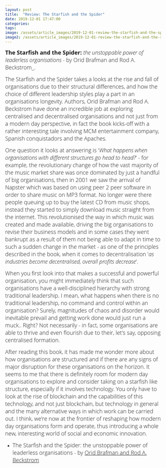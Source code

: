 ```yaml
---
layout: post
title:  "Review: The Starfish and the Spider"
date: 2019-12-01 17:47:00
categories:
tags:
image: /assets/article_images/2019-12-01-review-the-starfish-and-the-spider/starfish.jpg
image2: /assets/article_images/2019-12-01-review-the-starfish-and-the-spider/starfish-mobile.jpg
---
```


<span style="color:#00000; text-align: justify; font-family: 'open sans'; text-align: 'justify'; font-size: 1em; font-size: 18px; font-weight: 200; hyphens: none;">**The Starfish and the Spider:** _the unstoppable power of leaderless organisations_ - by Orid Brafman and Rod A. Beckstrom_.

<span style="color:#00000; text-align: justify; font-family: 'open sans'; text-align: 'justify'; font-size: 1em; font-size: 18px; font-weight: 200; hyphens: none;">The Starfish and the Spider takes a looks at the rise and fall of organisations due to their structural differences, and how the choice of different leadership styles play a part in an organisations longevity. Authors, Orid Brafman and Rod A. Beckstrom have done an incredible job at exploring centralised and decentralised organisations and not just from a modern day perspective, in fact the book kicks-off with a rather interesting tale involving MCM entertainment company, Spanish conquistadors and the Apaches.

<span style="color:#00000; text-align: justify; font-family: 'open sans'; text-align: 'justify'; font-size: 1em; font-size: 18px; font-weight: 200; hyphens: none;">One question it looks at answering is '_What happens when organisations with different structures go head to head?_' - for example, the revolutionary change of how the vast majority of the music market share was once dominated by just a handful of big organisations, then in 2001 we saw the arrival of Napster which was based on using peer 2 peer software in order to share music on MP3 format. No longer were there people queuing up to buy the latest CD from music shops, instead they started to simply download music straight from the internet. This revolutionised the way in which music was created and made available, driving the big organisations to revise their business models and in some cases they went bankrupt as a result of them not being able to adapt in time to such a sudden change in the market - as one of the principles described in the book, when it comes to decentralisation '_as industries become decentralised, overall profits decrease_'.

<span style="color:#00000; text-align: justify; font-family: 'open sans'; text-align: 'justify'; font-size: 1em; font-size: 18px; font-weight: 200; hyphens: none;">When you first look into that makes a successful and powerful organisation, you might immediately think that such organisations have a well-disciplined hierarchy with strong traditional leadership. I mean, what happens when there is no traditional leadership, no command and control within an organisation? Surely, magnitudes of chaos and disorder would inevitable prevail and getting work done would just run a muck.. Right? Not necessarily - in fact, some organisations are able to thrive and even flourish due to their, let's say, opposing centralised formation.

<span style="color:#00000; text-align: justify; font-family: 'open sans'; text-align: 'justify'; font-size: 1em; font-size: 18px; font-weight: 200; hyphens: none;">After reading this book, it has made me wonder more about how organisations are structured and if there are any signs of major disruption for these organisations on the horizon. It seems to me that there is definitely room for modern day organisations to explore and consider taking on a starfish like structure, especially if it involves technology. You only have to look at the rise of blockchain and the capabilities of this technology, and not just blockchain, but technology in general and the many alternative ways in which work can be carried out. I think, we're now at the frontier of reshaping how modern day organisations form and operate, thus introducing a whole new, interesting world of social and economic innovation.

- <span style="color:#00000; font-family: 'open sans'; font-size: 1em; font-size: 18px; font-weight: 200; hyphens: none;">The Starfish and the Spider: the unstoppable power of leaderless organisations - by [Orid Brafman and Rod A. Beckstrom](https://www.amazon.co.uk/Starfish-Spider-Unstoppable-Leaderless-Organizations/dp/1591841836)
